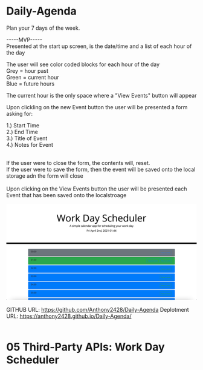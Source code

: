 # Daily-Agenda
Plan your 7 days of the week.

-----MVP-----</br>
Presented at the start up screen, is the date/time and a list of each hour of the day</br>

The user will see color coded blocks for each hour of the day</br>
Grey = hour past</br>
Green = current hour</br>
Blue = future hours</br>

The current hour is the only space where a "View Events" button will appear</br>

Upon clickling on the new Event button the user will be presented a form asking for:</br>

1.) Start Time</br>
2.) End Time</br>
3.) Title of Event</br>
4.) Notes for Event</br>
</br>

If the user were to close the form, the contents will, reset.</br>
If the user were to save the form, then the event will be saved onto the local storage adn the form will close</br></br>
Upon clicking on the View Events button the user will be presented each Event that has been saved onto the localstroage</br>

![Screenshot of Web App:](./Assets/Daily-Agenda-Screenshot.png)

GITHUB URL: https://github.com/Anthony2428/Daily-Agenda
Deplotment URL: https://anthony2428.github.io/Daily-Agenda/</br></br>

# 05 Third-Party APIs: Work Day Scheduler
